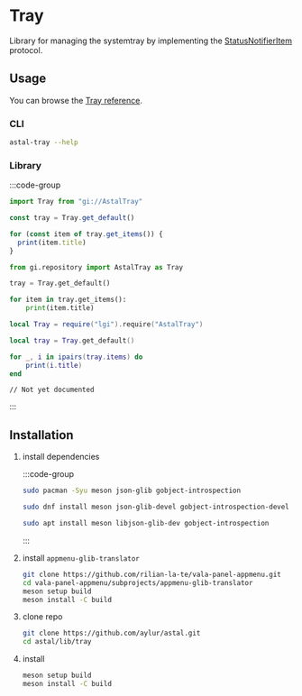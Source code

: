 # Tray

Library for managing the systemtray by implementing the
[StatusNotifierItem](https://www.freedesktop.org/wiki/Specifications/StatusNotifierItem/)
protocol.

## Usage

You can browse the [Tray reference](https://aylur.github.io/libastal/tray).

### CLI

```sh
astal-tray --help
```

### Library

:::code-group

```js [<i class="devicon-javascript-plain"></i> JavaScript]
import Tray from "gi://AstalTray"

const tray = Tray.get_default()

for (const item of tray.get_items()) {
  print(item.title)
}
```

```py [<i class="devicon-python-plain"></i> Python]
from gi.repository import AstalTray as Tray

tray = Tray.get_default()

for item in tray.get_items():
    print(item.title)
```

```lua [<i class="devicon-lua-plain"></i> Lua]
local Tray = require("lgi").require("AstalTray")

local tray = Tray.get_default()

for _, i in ipairs(tray.items) do
    print(i.title)
end
```

```vala [<i class="devicon-vala-plain"></i> Vala]
// Not yet documented
```

:::

## Installation

1. install dependencies

   :::code-group

   ```sh [<i class="devicon-archlinux-plain"></i> Arch]
   sudo pacman -Syu meson json-glib gobject-introspection
   ```

   ```sh [<i class="devicon-fedora-plain"></i> Fedora]
   sudo dnf install meson json-glib-devel gobject-introspection-devel
   ```

   ```sh [<i class="devicon-ubuntu-plain"></i> Ubuntu]
   sudo apt install meson libjson-glib-dev gobject-introspection
   ```

   :::

2. install `appmenu-glib-translator`

   ```sh
   git clone https://github.com/rilian-la-te/vala-panel-appmenu.git
   cd vala-panel-appmenu/subprojects/appmenu-glib-translator
   meson setup build
   meson install -C build
   ```

3. clone repo

   ```sh
   git clone https://github.com/aylur/astal.git
   cd astal/lib/tray
   ```

4. install

   ```sh
   meson setup build
   meson install -C build
   ```
